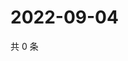# 2022-09-04

共 0 条

<!-- BEGIN WEIBO -->
<!-- 最后更新时间 Sun Sep 04 2022 18:17:07 GMT+0800 (China Standard Time) -->

<!-- END WEIBO -->
